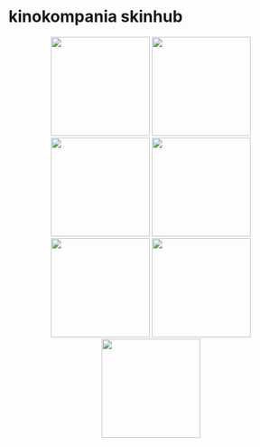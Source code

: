 # kinokompania skinhub



<p align="center">
<a href="column.md">
       <img src="https://a.ppy.sh/10143155"
       width="175"
       height="175"></a>
<a href="mellowskies.md">
<img src="https://a.ppy.sh/11132582"
       width="175"
       height="175"></a>
<a href="frankovv.md">
<img src="https://a.ppy.sh/13090928"
       width="175"
       height="175"></a>
<a href="villix.md">
<img src="https://a.ppy.sh/12739835"
       width="175"
       height="175"></a>
<a href="alexite.md">
<img src="https://a.ppy.sh/10742637"
       width="175"
       height="175"></a>
<a href="pyzo.md">
<img src="https://a.ppy.sh/14245185"
       width="175"
       height="175"></a>
<a href="rintivius.md">
<img src="https://a.ppy.sh/12570345"
       width="175"
       height="175"></a>
</p>
